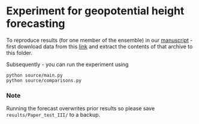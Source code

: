 # Experiment for geopotential height forecasting

To reproduce results (for one member of the ensemble) in our [manuscript](https://gmd.copernicus.org/preprints/gmd-2021-415/gmd-2021-415.pdf) - first download data from this [link](https://drive.google.com/file/d/1DTZ8dfsM-OIZ8JT5DZXfboJZkAI6nf8h/view?usp=sharing) and extract the contents of that archive to this folder.

Subsequently - you can run the experiment using
```
python source/main.py
python source/comparisons.py
```

### Note
Running the forecast overwrites prior results so please save `results/Paper_test_III/` to a backup.
